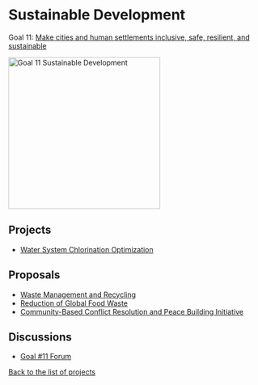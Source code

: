 # Sustainable Development

[un_sdg_link]: https://sdgs.un.org/goals/goal11

Goal 11: [Make cities and human settlements inclusive, safe, resilient, and sustainable][un_sdg_link]

[<img src="../images/sdgs/E-WEB-Goal-11.png" alt="Goal 11 Sustainable Development" width="300">][un_sdg_link]

## Projects

- [Water System Chlorination Optimization](../projects/chlorination_control.md)

## Proposals

- [Waste Management and Recycling](../proposals/waste_management.md)
- [Reduction of Global Food Waste](../proposals/food_waste.md)
- [Community-Based Conflict Resolution and Peace Building Initiative](../proposals/conflict_resolution.md)

## Discussions

[goal11_sdg_link]: 
https://github.com/Project-Resilience/platform/discussions/33

- [Goal #11 Forum][goal11_sdg_link]

[Back to the list of projects](../README.md)
